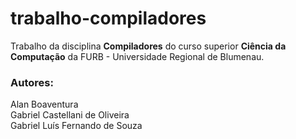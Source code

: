 # trabalho-compiladores
Trabalho da disciplina **Compiladores** do curso superior **Ciência da Computação** da FURB - Universidade Regional de Blumenau.

### Autores:
Alan Boaventura  
Gabriel Castellani de Oliveira  
Gabriel Luís Fernando de Souza